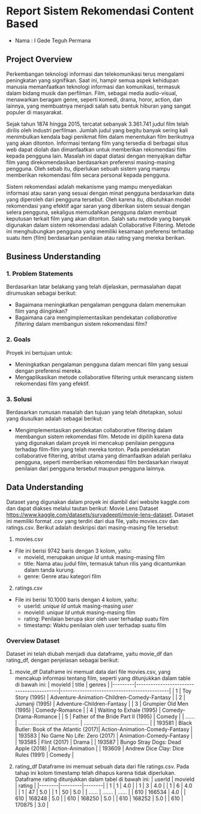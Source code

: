 # Report Sistem Rekomendasi Content Based 
- Nama : I Gede Teguh Permana

## Project Overview
Perkembangan teknologi informasi dan telekomunikasi terus mengalami peningkatan yang signifikan. Saat ini, hampir semua aspek kehidupan manusia memanfaatkan teknologi informasi dan komunikasi, termasuk dalam bidang musik dan perfilman. Film, sebagai media audio-visual, menawarkan beragam genre, seperti komedi, drama, horor, action, dan lainnya, yang membuatnya menjadi salah satu bentuk hiburan yang sangat populer di masyarakat.

Sejak tahun 1874 hingga 2015, tercatat sebanyak 3.361.741 judul film telah dirilis oleh industri perfilman. Jumlah judul yang begitu banyak sering kali menimbulkan kendala bagi penikmat film dalam menentukan film berikutnya yang akan ditonton. Informasi tentang film yang tersedia di berbagai situs web dapat diolah dan dimanfaatkan untuk memberikan rekomendasi film kepada pengguna lain. Masalah ini dapat diatasi dengan menyajikan daftar film yang direkomendasikan berdasarkan preferensi masing-masing pengguna. Oleh sebab itu, diperlukan sebuah sistem yang mampu memberikan rekomendasi film secara personal kepada pengguna.

Sistem rekomendasi adalah mekanisme yang mampu menyediakan informasi atau saran yang sesuai dengan minat pengguna berdasarkan data yang diperoleh dari pengguna tersebut. Oleh karena itu, dibutuhkan model rekomendasi yang efektif agar saran yang diberikan sistem sesuai dengan selera pengguna, sekaligus memudahkan pengguna dalam membuat keputusan terkait film yang akan ditonton. Salah satu metode yang banyak digunakan dalam sistem rekomendasi adalah Collaborative Filtering. Metode ini menghubungkan pengguna yang memiliki kesamaan preferensi terhadap suatu item (film) berdasarkan penilaian atau rating yang mereka berikan.

## Business Understanding
### 1. Problem Statements
Berdasarkan latar belakang yang telah dijelaskan, permasalahan dapat dirumuskan sebagai berikut:
- Bagaimana meningkatkan pengalaman pengguna dalam menemukan film yang diinginkan?
- Bagaimana cara mengimplementasikan pendekatan *collaborative filtering* dalam membangun sistem rekomendasi film?

### 2. Goals
Proyek ini bertujuan untuk:
- Meningkatkan pengalaman pengguna dalam mencari film yang sesuai dengan preferensi mereka.
- Mengaplikasikan metode collaborative filtering untuk merancang sistem rekomendasi film yang efektif.

### 3. Solusi
Berdasarkan rumusan masalah dan tujuan yang telah ditetapkan, solusi yang diusulkan adalah sebagai berikut:
- Mengimplementasikan pendekatan collaborative filtering dalam membangun sistem rekomendasi film. Metode ini dipilih karena data yang digunakan dalam proyek ini mencakup penilaian pengguna terhadap film-film yang telah mereka tonton. Pada pendekatan collaborative filtering, atribut utama yang dimanfaatkan adalah perilaku pengguna, seperti memberikan rekomendasi film berdasarkan riwayat penilaian dari pengguna tersebut maupun pengguna lainnya.

## Data Understanding
Dataset yang digunakan dalam proyek ini diambil dari website kaggle.com dan dapat diakses melalui tautan berikut: Movie Lens Dataset https://www.kaggle.com/datasets/suryadeepti/movie-lens-dataset. Dataset ini memiliki format .csv yang terdiri dari dua file, yaitu movies.csv dan ratings.csv. Berikut adalah deskripsi dari masing-masing file tersebut:
1. movies.csv
- File ini berisi 9742 baris dengan 3 kolom, yaitu:
    - movieId, merupakan *unique Id* untuk masing-masing film
    - title: Nama atau judul film, termasuk tahun rilis yang dicantumkan dalam tanda kurung.
    - genre: Genre atau kategori film
2. ratings.csv
- File ini berisi 10.1000 baris dengan 4 kolom, yaitu:
    - userId: *unique Id* untuk masing-masing *user*
    - movieId: *unique Id* untuk masing-masing film
    - rating: Penilaian berupa skor oleh user terhadap suatu film
    - timestamp: Waktu penilaian oleh user terhadap suatu film
### Overview Dataset
Dataset ini telah diubah menjadi dua dataframe, yaitu movie_df dan rating_df, dengan penjelasan sebagai berikut:

1. movie_df
Dataframe ini memuat data dari file movies.csv, yang mencakup informasi tentang film, seperti yang ditunjukkan dalam table di bawah ini:
| movieId | title	                                   | genres                                      |
|---------|------------------------------------------|---------------------------------------------|
| 1       | Toy Story (1995)                         | Adventure-Animation-Children-Comedy-Fantasy |
| 2       | Jumanji (1995)                           | Adventure-Children-Fantasy                  |
| 3       | Grumpier Old Men (1995)	                 | Comedy-Romance                              |
| 4       | Waiting to Exhale (1995)                 | Comedy-Drama-Romance                        |
| 5       | Father of the Bride Part II (1995)       | Comedy                                      |
| ......  | ........................................ | ........................................... |
| 193581  | Black Butler: Book of the Atlantic (2017)| Action-Animation-Comedy-Fantasy             |
| 193583	| No Game No Life: Zero (2017)	           | Animation-Comedy-Fantasy                    |
| 193585  | Flint (2017)                             | Drama                                       |
| 193587  | Bungo Stray Dogs: Dead Apple (2018)      | Action-Animation                            |
| 193609  | Andrew Dice Clay: Dice Rules (1991)		   | Comedy                                      |

2. rating_df
Dataframe ini memuat sebuah data dari file ratings.csv. Pada tahap ini kolom timestamp telah dihapus karena tidak diperlukan. Dataframe rating ditunjukkan dalam tabel di bawah ini:
| userId | movieId | rating |
|--------|---------|--------|
| 1	     | 1	     | 4.0    |
| 1	     | 3	     | 4.0    |
| 1	     | 6	     | 4.0    |
| 1	     | 47	     | 5.0    |
| 1	     | 50	     | 5.0    |
| ...... | ....... | ...... |
| 610    | 166534  | 4.0    |
| 610    | 168248  | 5.0    |
| 610    | 168250  | 5.0    |
| 610    | 168252  | 5.0    |
| 610    | 170875  | 3.0    |